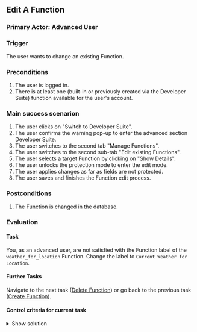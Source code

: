 ## Edit A Function
### Primary Actor: Advanced User

### Trigger
The user wants to change an existing Function.

### Preconditions
1. The user is logged in.
2. There is at least one (built-in or previously created via the Developer Suite) function available for the user's account.

### Main success scenarion
1. The user clicks on "Switch to Developer Suite".
2. The user confirms the warning pop-up to enter the advanced section Developer Suite.
3. The user switches to the second tab "Manage Functions".
4. The user switches to the second sub-tab "Edit existing Functions".
5. The user selects a target Function by clicking on "Show Details".
6. The user unlocks the protection mode to enter the edit mode.
7. The user applies changes as far as fields are not protected.
8. The user saves and finishes the Function edit process.

### Postconditions
1. The Function is changed in the database.

### Evaluation
#### Task
You, as an advanced user, are not satisfied with the Function label of the `weather_for_location` Function.
Change the label to `Current Weather for Location`.

#### Further Tasks
Navigate to the next task ([Delete Function](delete_function_usecase.md)) or go back to the previous task ([Create Function](create_function_usecase.md)).

#### Control criteria for current task
<details>
<summary>Show solution</summary>
<p>
The edited function is saved correctly at the users account. The label should be different than before.
The saved Function will look like this in the database after a succesful save (in JSON form):
           
<pre>
        {
            "category": "Weather",
            "function_name": "weather_for_location",
            "function_label": "Current Weather for Location",
            "result": {
                "name": "weather_description",
                "type": "text",
                "label": "Description of current weather at specified location"
            },
            "fields": [
                {
                    "name": "city",
                    "type": "text",
                    "label": "City",
                    "required": false
                },
                {
                    "name": "country_code",
                    "type": "text",
                    "label": "Country Code",
                    "required": false
                }
            ]
        }
</pre></p>
</details>

